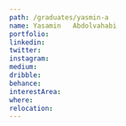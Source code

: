```yaml
---
path: /graduates/yasmin-a
name: Yasamin	Abdolvahabi
portfolio:
linkedin:
twitter:
instagram:
medium:
dribble:
behance:
interestArea:
where:
relocation:
---
```

